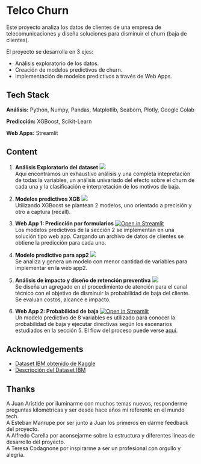 # Telco Churn

Este proyecto analiza los datos de clientes de una empresa de telecomunicaciones 
y diseña soluciones para disminuir el churn (baja de clientes).
  
El proyecto se desarrolla en 3 ejes:
*  Análisis exploratorio de los datos.
*  Creación de modelos predictivos de churn.
*  Implementación de modelos predictivos a través de Web Apps.

## Tech Stack

**Análisis:** Python, Numpy, Pandas, Matplotlib, Seaborn, Plotly, Google Colab

**Predicción:** XGBoost, Scikit-Learn

**Web Apps:** Streamlit


## Content

1. **Análisis Exploratorio del dataset**
[![](https://colab.research.google.com/assets/colab-badge.svg)](https://colab.research.google.com/drive/1ZQnyETsrGXiIqxI5QOmK-CpBnxxyiYw1)  
Aquí encontramos un exhaustivo análisis y una completa intepretación de todas la variables, un análisis univariado del efecto sobre el churn de cada una y la clasificación e interpretación de los motivos de baja.

2. **Modelos predictivos XGB**
[![](https://colab.research.google.com/assets/colab-badge.svg)](https://colab.research.google.com/drive/1LN329kdfCsPbfyL9yPgW1lLzq6Elu_k9)  
Utilizando XGBoost se plantean 2 modelos, uno orientado a precisión y otro a captura (recall).

3. **Web App 1: Predicción por formularios**
[![Open in Streamlit](https://static.streamlit.io/badges/streamlit_badge_black_white.svg)](https://telco-churn-prediccion-por-archivo.streamlit.app/)  
Los modelos predictivos de la sección 2 se implementan en una solución tipo web app. Cargando un archivo de datos de clientes se obtiene la predicción para cada uno.

4. **Modelo predictivo para app2**
[![](https://colab.research.google.com/assets/colab-badge.svg)](https://colab.research.google.com/drive/1mAljIO4qR_3l-ufKnFnwRDu70YZ7J7I0)  
Se analiza y genera un modelo con menor cantidad de variables para implementar en la web app2.

5. **Análisis de impacto y diseño de retención preventiva**
[![](https://colab.research.google.com/assets/colab-badge.svg)](https://colab.research.google.com/drive/1Mil7F0M8OejNTuZM_MRfRBGkAsyxR16z)  
Se diseña un agregado en el procedimiento de atención para el canal técnico con el objetivo de disminuir la probabilidad de baja del cliente. Se evaluan costos, alcance e impacto.

6. **Web App 2: Probabilidad de baja**
[![Open in Streamlit](https://static.streamlit.io/badges/streamlit_badge_black_white.svg)](https://telco-churn-probabilidad-baja-por-formulario.streamlit.app/)  
Un modelo predictivo de 8 variables es utilizado para conocer la probabilidad de baja y ejecutar directivas según los escenarios estudiados en la sección 5. El flow del proceso puede verse [aquí](https://docs.google.com/presentation/d/1eqBfX3qzZ_CABcjgoiHDySgU-elu64DJCei-NLWb4uM/edit?usp=sharing).

## Acknowledgements

 - [Dataset IBM obtenido de Kaggle](https://www.kaggle.com/datasets/yeanzc/telco-customer-churn-ibm-dataset)
 - [Descripción del Dataset IBM](https://community.ibm.com/community/user/businessanalytics/blogs/steven-macko/2019/07/11/telco-customer-churn-1113)

## Thanks

A Juan Arístide por iluminarme con muchos temas nuevos, responderme preguntas kilométricas y ser desde hace años mi referente en el mundo tech.  
A Esteban Manrupe por ser junto a Juan los primeros en darme feedback del proyecto.  
A Alfredo Carella por aconsejarme sobre la estructura y diferentes líneas de desarrollo del proyecto.  
A Teresa Codagnone por inspirarme a ser un profesional con orgullo y alegría.